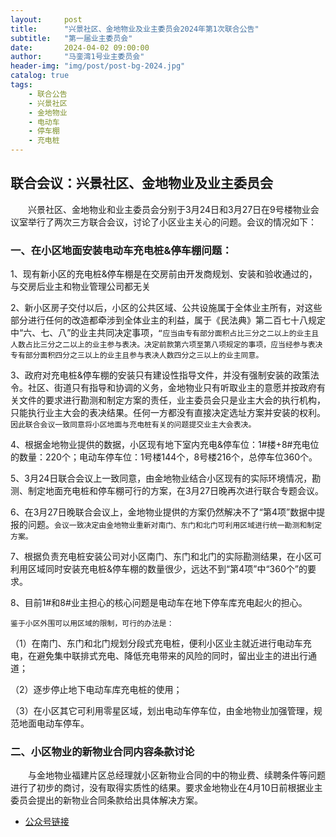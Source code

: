 ```yaml
---
layout:     post
title:      "兴景社区、金地物业及业主委员会2024年第1次联合公告"
subtitle:   "第一届业主委员会"
date:       2024-04-02 09:00:00
author:     "马銮湾1号业主委员会"
header-img: "img/post/post-bg-2024.jpg"
catalog: true
tags:
    - 联合公告
    - 兴景社区
    - 金地物业
    - 电动车
    - 停车棚
    - 充电桩
---
```




## 联合会议：兴景社区、金地物业及业主委员会

&emsp;&emsp;兴景社区、金地物业和业主委员会分别于3月24日和3月27日在9号楼物业会议室举行了两次三方联合会议，讨论了小区业主关心的问题。会议的情况如下：


### 一、在小区地面安装电动车充电桩&停车棚问题：

1、现有新小区的充电桩&停车棚是在交房前由开发商规划、安装和验收通过的，与交房后业主和物业管理公司都无关

2、新小区房子交付以后，小区的公共区域、公共设施属于全体业主所有，对这些部分进行任何的改造都牵涉到全体业主的利益，属于《民法典》第二百七十八规定中“六、七、八”的业主共同决定事项，`“应当由专有部分面积占比三分之二以上的业主且人数占比三分之二以上的业主参与表决。决定前款第六项至第八项规定的事项，应当经参与表决专有部分面积四分之三以上的业主且参与表决人数四分之三以上的业主同意。`

3、政府对充电桩&停车棚的安装只有建设性指导文件，并没有强制安装的政策法令。社区、街道只有指导和协调的义务，金地物业只有听取业主的意愿并按政府有关文件的要求进行勘测和制定方案的责任，业主委员会只是业主大会的执行机构，只能执行业主大会的表决结果。任何一方都没有直接决定选址方案并安装的权利。`因此联合会议一致同意将小区地面与充电桩有关的问题提交业主大会表决。`

4、根据金地物业提供的数据，小区现有地下室内充电&停车位：1#楼+8#充电位的数量：220个；电动车停车位：1号楼144个，8号楼216个，总停车位360个。

5、3月24日联合会议上一致同意，由金地物业结合小区现有的实际环境情况，勘测、制定地面充电桩和停车棚可行的方案，在3月27日晚再次进行联合专题会议。

6、在3月27日晚联合会议上，金地物业提供的方案仍然解决不了“第4项”数据中提报的问题。`会议一致决定由金地物业重新对南门、东门和北门可利用区域进行统一勘测和制定方案。`

7、根据负责充电桩安装公司对小区南门、东门和北门的实际勘测结果，在小区可利用区域同时安装充电桩&停车棚的数量很少，远达不到“第4项”中“360个”的要求。

8、目前1#和8#业主担心的核心问题是电动车在地下停车库充电起火的担心。

`鉴于小区外围可以用区域的限制，可行的办法是：`

（1）在南门、东门和北门规划分段式充电桩，便利小区业主就近进行电动车充电，在避免集中联排式充电、降低充电带来的风险的同时，留出业主的进出行通道；

（2）逐步停止地下电动车库充电桩的使用；

（3）在小区其它可利用零星区域，划出电动车停车位，由金地物业加强管理，规范地面电动车停车。

### 二、小区物业的新物业合同内容条款讨论

&emsp;&emsp;与金地物业福建片区总经理就小区新物业合同的中的物业费、续聘条件等问题进行了初步的商讨，没有取得实质性的结果。要求金地物业在4月10日前根据业主委员会提出的新物业合同条款给出具体解决方案。


- [公众号链接](https://mp.weixin.qq.com/s/Iu8Zeq9YjR5230s8r6g3Gw)


